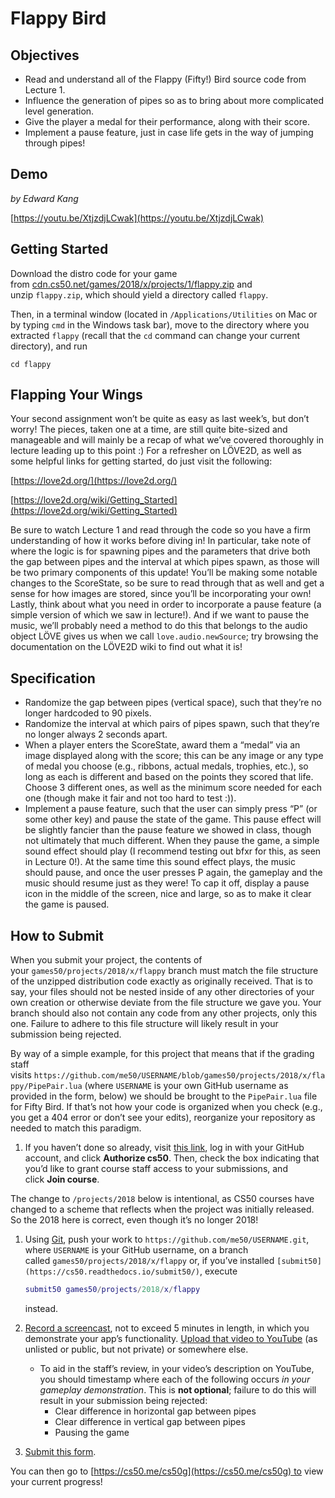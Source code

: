 # Flappy Bird

## **Objectives**

- Read and understand all of the Flappy (Fifty!) Bird source code from Lecture 1.
- Influence the generation of pipes so as to bring about more complicated level generation.
- Give the player a medal for their performance, along with their score.
- Implement a pause feature, just in case life gets in the way of jumping through pipes!

## **Demo**

*by Edward Kang*

[https://youtu.be/XtjzdjLCwak](https://youtu.be/XtjzdjLCwak)

## **Getting Started**

Download the distro code for your game from [cdn.cs50.net/games/2018/x/projects/1/flappy.zip](https://cdn.cs50.net/games/2018/x/projects/1/flappy.zip) and unzip `flappy.zip`, which should yield a directory called `flappy`.

Then, in a terminal window (located in `/Applications/Utilities` on Mac or by typing `cmd` in the Windows task bar), move to the directory where you extracted `flappy` (recall that the `cd` command can change your current directory), and run

`cd flappy`

## **Flapping Your Wings**

Your second assignment won’t be quite as easy as last week’s, but don’t worry! The pieces, taken one at a time, are still quite bite-sized and manageable and will mainly be a recap of what we’ve covered thoroughly in lecture leading up to this point :) For a refresher on LÖVE2D, as well as some helpful links for getting started, do just visit the following:

[https://love2d.org/](https://love2d.org/)

[https://love2d.org/wiki/Getting_Started](https://love2d.org/wiki/Getting_Started)

Be sure to watch Lecture 1 and read through the code so you have a firm understanding of how it works before diving in! In particular, take note of where the logic is for spawning pipes and the parameters that drive both the gap between pipes and the interval at which pipes spawn, as those will be two primary components of this update! You’ll be making some notable changes to the ScoreState, so be sure to read through that as well and get a sense for how images are stored, since you’ll be incorporating your own! Lastly, think about what you need in order to incorporate a pause feature (a simple version of which we saw in lecture!). And if we want to pause the music, we’ll probably need a method to do this that belongs to the audio object LÖVE gives us when we call `love.audio.newSource`; try browsing the documentation on the LÖVE2D wiki to find out what it is!

## **Specification**

- Randomize the gap between pipes (vertical space), such that they’re no longer hardcoded to 90 pixels.
- Randomize the interval at which pairs of pipes spawn, such that they’re no longer always 2 seconds apart.
- When a player enters the ScoreState, award them a “medal” via an image displayed along with the score; this can be any image or any type of medal you choose (e.g., ribbons, actual medals, trophies, etc.), so long as each is different and based on the points they scored that life. Choose 3 different ones, as well as the minimum score needed for each one (though make it fair and not too hard to test :)).
- Implement a pause feature, such that the user can simply press “P” (or some other key) and pause the state of the game. This pause effect will be slightly fancier than the pause feature we showed in class, though not ultimately that much different. When they pause the game, a simple sound effect should play (I recommend testing out bfxr for this, as seen in Lecture 0!). At the same time this sound effect plays, the music should pause, and once the user presses P again, the gameplay and the music should resume just as they were! To cap it off, display a pause icon in the middle of the screen, nice and large, so as to make it clear the game is paused.

## **How to Submit**

When you submit your project, the contents of your `games50/projects/2018/x/flappy` branch must match the file structure of the unzipped distribution code exactly as originally received. That is to say, your files should not be nested inside of any other directories of your own creation or otherwise deviate from the file structure we gave you. Your branch should also not contain any code from any other projects, only this one. Failure to adhere to this file structure will likely result in your submission being rejected.

By way of a simple example, for this project that means that if the grading staff visits `https://github.com/me50/USERNAME/blob/games50/projects/2018/x/flappy/PipePair.lua` (where `USERNAME` is your own GitHub username as provided in the form, below) we should be brought to the `PipePair.lua` file for Fifty Bird. If that’s not how your code is organized when you check (e.g., you get a 404 error or don’t see your edits), reorganize your repository as needed to match this paradigm.

1. If you haven’t done so already, visit [this link](https://submit.cs50.io/invites/46e6f2ea29954ce9bb1bdc478a440055), log in with your GitHub account, and click **Authorize cs50**. Then, check the box indicating that you’d like to grant course staff access to your submissions, and click **Join course**.

The change to `/projects/2018` below is intentional, as CS50 courses have changed to a scheme that reflects when the project was initially released. So the 2018 here is correct, even though it’s no longer 2018!

1. Using [Git](https://git-scm.com/downloads), push your work to `https://github.com/me50/USERNAME.git`, where `USERNAME` is your GitHub username, on a branch called `games50/projects/2018/x/flappy` or, if you’ve installed `[submit50](https://cs50.readthedocs.io/submit50/)`, execute
    
    ```lua
    submit50 games50/projects/2018/x/flappy
    ```
    
    instead.
    
2. [Record a screencast](https://www.howtogeek.com/205742/how-to-record-your-windows-mac-linux-android-or-ios-screen/), not to exceed 5 minutes in length, in which you demonstrate your app’s functionality. [Upload that video to YouTube](https://www.youtube.com/upload) (as unlisted or public, but not private) or somewhere else.
    - To aid in the staff’s review, in your video’s description on YouTube, you should timestamp where each of the following occurs *in your gameplay demonstration*. This is **not optional**; failure to do this will result in your submission being rejected:
        - Clear difference in horizontal gap between pipes
        - Clear difference in vertical gap between pipes
        - Pausing the game
3. [Submit this form](https://forms.cs50.io/952787ec-4220-40a8-b219-9a56d013e0d9).

You can then go to [https://cs50.me/cs50g](https://cs50.me/cs50g) to view your current progress!